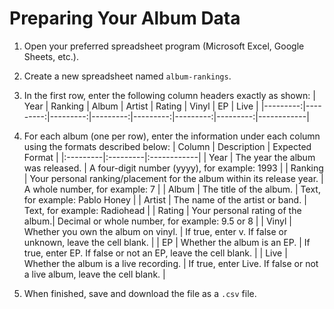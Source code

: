 # Preparing Your Album Data

1. Open your preferred spreadsheet program (Microsoft Excel, Google Sheets, etc.). 
2. Create a new spreadsheet named ```album-rankings```.
3. In the first row, enter the following column headers exactly as shown:
| Year | Ranking | Album | Artist | Rating | Vinyl | EP | Live |
|---------:|---------:|---------:|---------:|---------:|---------:|---------:|------------|

4. For each album (one per row), enter the information under each column using the formats described below:
| Column | Description | Expected Format |
|:---------|:---------|:------------|
| Year     | The year the album was released.   | A four-digit number (yyyy), for example: 1993   |
| Ranking | Your personal ranking/placement for the album within its release year.   | A whole number, for example: 7 |
| Album | The title of the album. | Text, for example: Pablo Honey |
| Artist | The name of the artist or band. | Text, for example: Radiohead |
| Rating | Your personal rating of the album.| Decimal or whole number, for example: 9.5 or 8 |
| Vinyl | Whether you own the album on vinyl. | If true, enter v. If false or unknown, leave the cell blank. |
| EP | Whether the album is an EP. | If true, enter EP. If false or not an EP, leave the cell blank. |
| Live | Whether the album is a live recording. | If true, enter Live. If false or not a live album, leave the cell blank. |

5. When finished, save and download the file as a ```.csv``` file.

